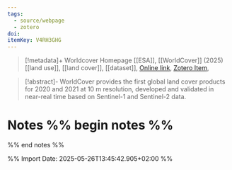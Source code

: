 ```yaml
---
tags:
  - source/webpage
  - zotero
doi: 
itemKey: V4RH3GHG
---
```

>[!metadata]+
> Worldcover Homepage
> [[ESA]], 
> [[WorldCover]] (2025)
> [[land use]], [[land cover]], [[dataset]], 
> [Online link](https://esa-worldcover.org/en), [Zotero Item](zotero://select/library/items/V4RH3GHG), 

>[!abstract]-
>WorldCover provides the first global land cover products for 2020 and 2021 at 10 m resolution, developed and validated in near-real time based on Sentinel-1 and Sentinel-2 data.

# Notes %% begin notes %%

%% end notes %%




%% Import Date: 2025-05-26T13:45:42.905+02:00 %%
